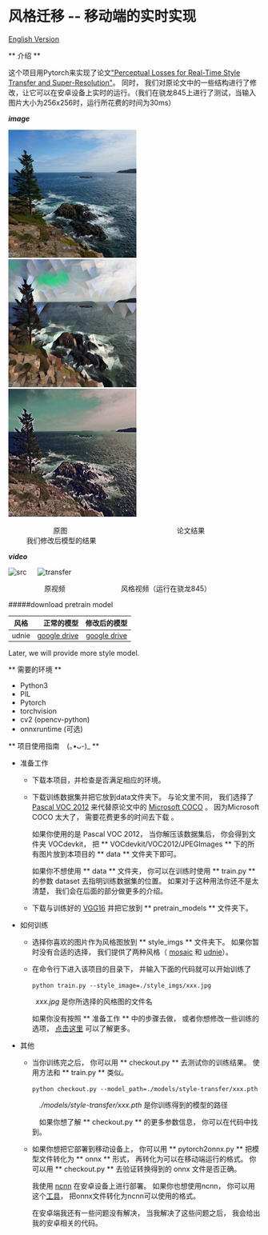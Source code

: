 # 风格迁移 -- 移动端的实时实现

[English Version](../README.md)

** 介绍 **

这个项目用Pytorch来实现了论文["Perceptual Losses for Real-Time Style Transfer and Super-Resolution"](https://arxiv.org/abs/1603.08155)。 同时， 我们对原论文中的一些结构进行了修改，让它可以在安卓设备上实时的运行。（我们在骁龙845上进行了测试，当输入图片大小为256x256时，运行所花费的时间为30ms）

___image___

![src](../imgs/src.jpg) &emsp; ![normal](../imgs/normal.jpg) &emsp; ![slim](../imgs/slim.jpg)

&emsp; &emsp; &emsp; &emsp; &emsp; 原图 &emsp; &emsp; &emsp; &emsp; &emsp; &emsp; &emsp; &emsp; &emsp; &emsp;
&emsp; &emsp; 论文结果 &emsp; &emsp; &emsp; &emsp; &emsp; &emsp; &emsp; &emsp; 我们修改后模型的结果

___video___

![src](../imgs/src.gif) &emsp; ![transfer](../imgs/transfer.gif)

&emsp; &emsp; &emsp; &emsp; 原视频 &emsp; &emsp; &emsp; &emsp; 
&emsp; &emsp; 风格视频（运行在骁龙845）

#####download pretrain model

| 风格      | 正常的模型  |   修改后的模型  |
| --------   | -----:  | :----:  |
| udnie      |[google drive](https://drive.google.com/open?id=1-L5EDBd5ELevrNok0gpSKqVvkcd6dp1y)   |   [google drive](https://drive.google.com/open?id=1BbHY4n1dxb8ACJToypK9NGFLyE1_E4D-)     |

Later, we will provide more style model.

** 需要的环境 **

- Python3
- PIL
- Pytorch
- torchvision
- cv2 (opencv-python)
- onnxruntime (可选)

** 项目使用指南 &ensp; (｡•ᴗ-)_ **

- 准备工作

  -  下载本项目，并检查是否满足相应的环境。
  
  - 下载训练数据集并把它放到data文件夹下。 与论文里不同， 我们选择了 [Pascal VOC 2012](http://host.robots.ox.ac.uk/pascal/VOC/voc2012/VOCtrainval_11-May-2012.tar) 来代替原论文中的 [Microsoft COCO](http://host.robots.ox.ac.uk/pascal/VOC/voc2012/VOCtrainval_11-May-2012.tar) 。 因为Microsoft COCO 太大了， 需要花费更多的时间去下载 。 
  
    如果你使用的是 Pascal VOC 2012， 当你解压该数据集后， 你会得到文件夹 VOCdevkit， 把 ** VOCdevkit/VOC2012/JPEGImages ** 下的所有图片放到本项目的 ** data ** 文件夹下即可。
   
    如果你不想使用 ** data ** 文件夹， 你可以在训练时使用 ** train.py ** 的参数 dataset 去指明训练数据集的位置。 如果对于这种用法你还不是太清楚， 我们会在后面的部分做更多的介绍。
   
  - 下载与训练好的 [VGG16]('https://download.pytorch.org/models/vgg16-397923af.pth) 并把它放到 ** pretrain_models ** 文件夹下。
 
- 如何训练

  - 选择你喜欢的图片作为风格图放到 ** style_imgs ** 文件夹下。 如果你暂时没有合适的选择， 我们提供了两种风格（ [mosaic](../style_imgs/mosaic.jpg) 和 [udnie](../style_imgs/udnie.jpg)）。
 
  - 在命令行下进入该项目的目录下， 并输入下面的代码就可以开始训练了
  
    `python train.py --style_image=./style_imgs/xxx.jpg`
	
	 &ensp;_xxx.jpg_ 是你所选择的风格图的文件名
	 
	 如果你没有按照 ** 准备工作 ** 中的步骤去做， 或者你想修改一些训练的选项， [点击这里](./train_tutorial.md) 可以了解更多。

- 其他

  - 当你训练完之后， 你可以用 ** checkout.py ** 去测试你的训练结果。 使用方法和 ** train.py ** 类似。
  
    `python checkout.py --model_path=./models/style-transfer/xxx.pth`
   
    &emsp;_./models/style-transfer/xxx.pth_ 是你训练得到的模型的路径
    
	&emsp;如果你想了解 ** checkout.py ** 的更多参数信息， 你可以在代码中找到。
	
  - 如果你想把它部署到移动设备上， 你可以用 ** pytorch2onnx.py ** 把模型文件转化为 ** onnx ** 形式， 再转化为可以在移动端运行的格式。 你可以用 ** checkout.py ** 去验证转换得到的 onnx 文件是否正确。
 
    我使用 [ncnn](https://github.com/Tencent/ncnn) 在安卓设备上进行部署。 如果你也想使用ncnn， 你可以用这个[工具](https://convertmodel.com/)， 把onnx文件转化为ncnn可以使用的格式。
   
    在安卓端我还有一些问题没有解决， 当我解决了这些问题之后， 我会给出我的安卓相关的代码。
